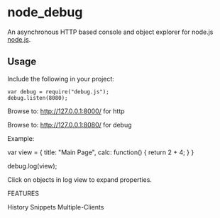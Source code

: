 node_debug
==========

An asynchronous HTTP based console and object explorer for node.js [node.js](http://nodejs.org/).


Usage
-----

Include the following in your project:

    var debug = require("debug.js");
    debug.listen(8080);


Browse to: http://127.0.0.1:8000/ for http

Browse to: http://127.0.0.1:8080/ for debug


Example:

var view = {
	  title: "Main Page",
	  calc: function() {
		return 2 + 4;
	  }
	}

debug.log(view);

Click on objects in log view to expand properties.



FEATURES

History
Snippets 
Multiple-Clients